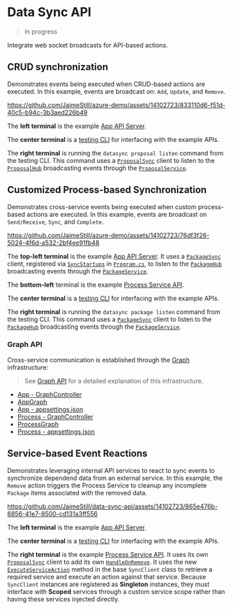 # Data Sync API

> In progress

Integrate web socket broadcasts for API-based actions.

## CRUD synchronization

Demonstrates events being executed when CRUD-based actions are executed. In this example, events are broadcast on: `Add`, `Update`, and `Remove`.

https://github.com/JaimeStill/azure-demo/assets/14102723/833110d6-f51d-40c5-b94c-3b3aed226b49

The **left terminal** is the example [App API Server](./example/server/App/).

The **center terminal** is a [testing CLI](./example/client/cli/) for interfacing with the example APIs.

The **right terminal** is running the `datasync proposal listen` command from the testing CLI. This command uses a [`ProposalSync`](./example/Contracts/App/ProposalSync.cs) client to listen to the [`ProposalHub`](./example/server/App/Hubs/ProposalHub.cs) broadcasting events through the [`ProposalService`](./example/server/App/Services/ProposalService.cs).

## Customized Process-based Synchronization

Demonstrates cross-service events being executed when custom process-based actions are executed. In this example, events are broadcast on `Send/Receive`, `Sync`, and `Complete`.

https://github.com/JaimeStill/azure-demo/assets/14102723/76df3f26-5024-4f6d-a532-2bf4ee91fb48

The **top-left terminal** is the example [App API Server](./example/server/App/). It uses a [`PackageSync`](./example/Contracts/Process/PackageSync.cs) client, registered via [`SyncStartups`](./example/server/App/Sync/SyncStartups.cs) in [`Program.cs`](./example/server/App/Program.cs#L56), to listen to the [`PackageHub`](./example/server/Process/Hubs/PackageHub.cs) broadcasting events through the [`PackageService`](./example/server/Process/Services/PackageService.cs).

The **bottom-left** terminal is the example [Process Service API](./example/server/Process/).

The **center terminal** is a [testing CLI](./example/client/cli/) for interfacing with the example APIs.

The **right terminal** is running the `datasync package listen` command from the testing CLI. This command uses a [`PackageSync`](./example/Contracts/Process/PackageSync.cs) client to listen to the [`PackageHub`](./example/server/Process/Hubs/PackageHub.cs) broadcasting events through the [`PackageService`](./example/server/Process/Services/PackageService.cs).

### Graph API

Cross-service communication is established through the [Graph](./example/Common/Graph/) infrastructure:

> See [Graph API](https://github.com/JaimeStill/decentralized-staffing/blob/main/graph.md) for a detailed explanation of this infrastructure.

* [App - GraphController](./example/server/App/Controllers/GraphController.cs)
* [AppGraph](./example/Contracts/App/AppGraph.cs)
* [App - appsettings.json](./example/server/App/appsettings.json)
* [Process - GraphController](./example/server/Process/Controllers/GraphController.cs)
* [ProcessGraph](./example/Contracts/Process/ProcessGraph.cs)
* [Process - appsettings.json](./example/server/Process/appsettings.json)

## Service-based Event Reactions

Demonstrates leveraging internal API services to react to sync events to synchronize dependend data from an external service. In this example, the `Remove` action triggers the Process Service to cleanup any incomplete `Package` items associated with the removed data.

https://github.com/JaimeStill/data-sync-api/assets/14102723/865e476b-6856-41e7-8500-cd131a3ff556

The **left terminal** is the example [App API Server](./example/server/App).

The **center terminal** is a [testing CLI](./example/client/cli/) for interfacing with the example APIs.

The **right terminal** is the example [Process Service API](./example/server/Process/). It uses its own [`ProposalSync`](./example/server/Process/Sync/ProposalSync.cs) client to add its own [`HandleOnRemove`](./example/server/Process/Sync/ProposalSync.cs#L32). It uses the new [`ExecuteServiceAction`](./src/dotnet/Sync/Client/SyncClient.cs#L79) method in the base `SyncClient` class to retrieve a required service and execute an action against that service. Because `SyncClient` instances are registered as **Singleton** instances, they must interface with **Scoped** services through a custom service scope rather than having these services injected directly.